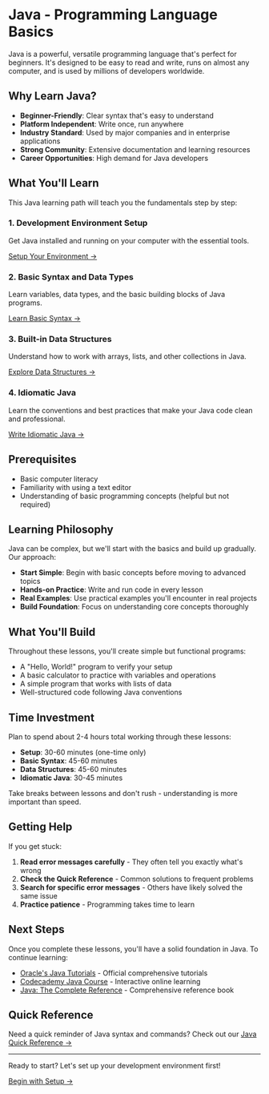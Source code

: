 # Java - Programming Language Basics

Java is a powerful, versatile programming language that's perfect for beginners. It's designed to be easy to read and write, runs on almost any computer, and is used by millions of developers worldwide.

## Why Learn Java?

- **Beginner-Friendly**: Clear syntax that's easy to understand
- **Platform Independent**: Write once, run anywhere
- **Industry Standard**: Used by major companies and in enterprise applications
- **Strong Community**: Extensive documentation and learning resources
- **Career Opportunities**: High demand for Java developers

## What You'll Learn

This Java learning path will teach you the fundamentals step by step:

### 1. Development Environment Setup

Get Java installed and running on your computer with the essential tools.

[Setup Your Environment →](setup.md)

### 2. Basic Syntax and Data Types

Learn variables, data types, and the basic building blocks of Java programs.

[Learn Basic Syntax →](syntax.md)

### 3. Built-in Data Structures

Understand how to work with arrays, lists, and other collections in Java.

[Explore Data Structures →](data-structures.md)

### 4. Idiomatic Java

Learn the conventions and best practices that make your Java code clean and professional.

[Write Idiomatic Java →](idioms.md)

## Prerequisites

- Basic computer literacy
- Familiarity with using a text editor
- Understanding of basic programming concepts (helpful but not required)

## Learning Philosophy

Java can be complex, but we'll start with the basics and build up gradually. Our approach:

- **Start Simple**: Begin with basic concepts before moving to advanced topics
- **Hands-on Practice**: Write and run code in every lesson
- **Real Examples**: Use practical examples you'll encounter in real projects
- **Build Foundation**: Focus on understanding core concepts thoroughly

## What You'll Build

Throughout these lessons, you'll create simple but functional programs:

- A "Hello, World!" program to verify your setup
- A basic calculator to practice with variables and operations
- A simple program that works with lists of data
- Well-structured code following Java conventions

## Time Investment

Plan to spend about 2-4 hours total working through these lessons:

- **Setup**: 30-60 minutes (one-time only)
- **Basic Syntax**: 45-60 minutes
- **Data Structures**: 45-60 minutes
- **Idiomatic Java**: 30-45 minutes

Take breaks between lessons and don't rush - understanding is more important than speed.

## Getting Help

If you get stuck:

1. **Read error messages carefully** - They often tell you exactly what's wrong
2. **Check the Quick Reference** - Common solutions to frequent problems
3. **Search for specific error messages** - Others have likely solved the same issue
4. **Practice patience** - Programming takes time to learn

## Next Steps

Once you complete these lessons, you'll have a solid foundation in Java. To continue learning:

- [Oracle's Java Tutorials](https://docs.oracle.com/javase/tutorial/) - Official comprehensive tutorials
- [Codecademy Java Course](https://www.codecademy.com/learn/learn-java) - Interactive online learning
- [Java: The Complete Reference](https://www.oracle.com/java/technologies/javase/codeconventions-introduction.html) - Comprehensive reference book

## Quick Reference

Need a quick reminder of Java syntax and commands? Check out our [Java Quick Reference →](reference.md)

---

Ready to start? Let's set up your development environment first!

[Begin with Setup →](setup.md)
